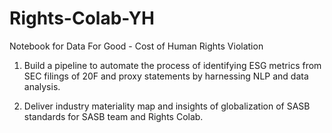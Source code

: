 # Rights-Colab-YH  
Notebook for Data For Good - Cost of Human Rights Violation   
1. Build a pipeline to automate the process of identifying ESG metrics from SEC filings of 20F and proxy statements by harnessing NLP and data analysis.   

2. Deliver industry materiality map and insights of globalization of SASB standards for SASB team and Rights Colab.
